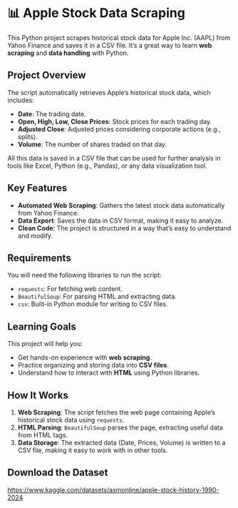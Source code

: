 # 📊 Apple Stock Data Scraping

This Python project scrapes historical stock data for Apple Inc. (AAPL) from Yahoo Finance and saves it in a CSV file. It’s a great way to learn **web scraping** and **data handling** with Python.

## Project Overview

The script automatically retrieves Apple’s historical stock data, which includes:

- **Date**: The trading date.
- **Open, High, Low, Close Prices**: Stock prices for each trading day.
- **Adjusted Close**: Adjusted prices considering corporate actions (e.g., splits).
- **Volume**: The number of shares traded on that day.

All this data is saved in a CSV file that can be used for further analysis in tools like Excel, Python (e.g., Pandas), or any data visualization tool.

## Key Features

- **Automated Web Scraping**: Gathers the latest stock data automatically from Yahoo Finance.
- **Data Export**: Saves the data in CSV format, making it easy to analyze.
- **Clean Code**: The project is structured in a way that’s easy to understand and modify.

## Requirements

You will need the following libraries to run the script:

- `requests`: For fetching web content.
- `BeautifulSoup`: For parsing HTML and extracting data.
- `csv`: Built-in Python module for writing to CSV files.

## Learning Goals

This project will help you:

- Get hands-on experience with **web scraping**.
- Practice organizing and storing data into **CSV files**.
- Understand how to interact with **HTML** using Python libraries.

## How It Works

1. **Web Scraping**: The script fetches the web page containing Apple’s historical stock data using `requests`.
2. **HTML Parsing**: `BeautifulSoup` parses the page, extracting useful data from HTML tags.
3. **Data Storage**: The extracted data (Date, Prices, Volume) is written to a CSV file, making it easy to work with in other tools.

## Download the Dataset
https://www.kaggle.com/datasets/asmonline/apple-stock-history-1990-2024
